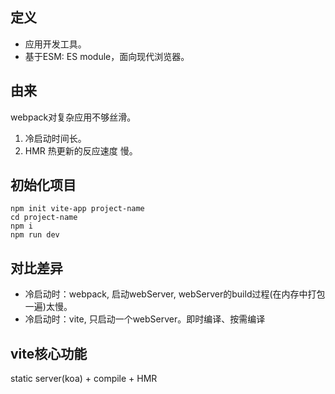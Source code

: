 

## 定义 
* 应用开发工具。
* 基于ESM: ES module，面向现代浏览器。

## 由来
webpack对复杂应用不够丝滑。
1. 冷启动时间长。
2. HMR 热更新的反应速度 慢。

## 初始化项目
```
npm init vite-app project-name
cd project-name
npm i
npm run dev
```

## 对比差异
* 冷启动时：webpack, 启动webServer, webServer的build过程(在内存中打包一遍)太慢。
* 冷启动时：vite, 只启动一个webServer。即时编译、按需编译

## vite核心功能
static server(koa) + compile + HMR